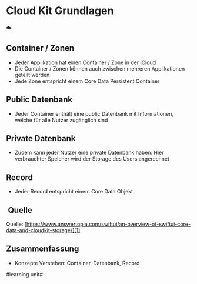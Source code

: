 # Cloud Kit Grundlagen
☁️

## Container / Zonen
- Jeder Applikation hat einen Container / Zone in der iCloud 
- Die Container / Zonen können auch zwischen mehreren Applikationen geteilt werden
- Jede Zone entspricht einem Core Data Persistent Container

## Public Datenbank
- Jeder Container enthält eine public Datenbank mit Informationen, welche für alle Nutzer zugänglich sind

## Private Datenbank
- Zudem kann jeder Nutzer eine private Datenbank haben: Hier verbrauchter Speicher wird der Storage des Users angerechnet

## Record
- Jeder Record entspricht einem Core Data Objekt

##  Quelle
Quelle: [https://www.answertopia.com/swiftui/an-overview-of-swiftui-core-data-and-cloudkit-storage/][1]


## Zusammenfassung
- Konzepte Verstehen: Container, Datenbank, Record

[1]:	https://www.answertopia.com/swiftui/an-overview-of-swiftui-core-data-and-cloudkit-storage/

#learning unit#